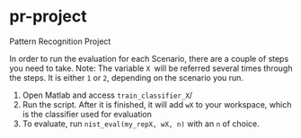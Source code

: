 # pr-project
Pattern Recognition Project

In order to run the evaluation for each Scenario, there are a couple of steps you need to take. 
Note: The variable `X `will be referred several times through the steps. It is either `1` or `2`, depending on the scenario you run.
1. Open Matlab and access `train_classifier_X`/
2. Run the script. After it is finished, it will add `wX`  to your workspace, which is the classifier used for evaluation
3. To evaluate, run `nist_eval(my_repX, wX, n)` with an `n` of choice.